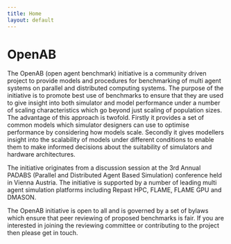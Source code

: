 ```yaml
---
title: Home
layout: default
---
```


# OpenAB

The OpenAB (open agent benchmark) initiative is a community driven project to provide models and procedures for benchmarking of multi agent systems on parallel and distributed computing systems. The purpose of the initiative is to promote best use of benchmarks to ensure that they are used to give insight into both simulator and model performance under a number of scaling characteristics which go beyond just scaling of population sizes. The advantage of this approach is twofold. Firstly it provides a set of common models which simulator designers can use to optimise performance by considering how models scale. Secondly it gives modellers insight into the scalability of models under different conditions to enable them to make informed decisions about the suitability of simulators and hardware architectures.

The initiative originates from a discussion session at the 3rd Annual PADABS (Parallel and Distributed Agent Based Simulation) conference held in Vienna Austria. The initiative is supported by a number of leading multi agent simulation platforms including Repast HPC, FLAME, FLAME GPU and DMASON. 

The OpenAB initiative is open to all and is governed by a set of bylaws which ensure that peer reviewing of proposed benchmarks is fair. If you are interested in joining the reviewing committee or contributing to the project then please get in touch. 

